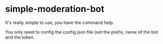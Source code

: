 # simple-moderation-bot

It's really simple to use, you have the command help.

You only need to config the config.json file (set the prefix, name of the bot and the token.
